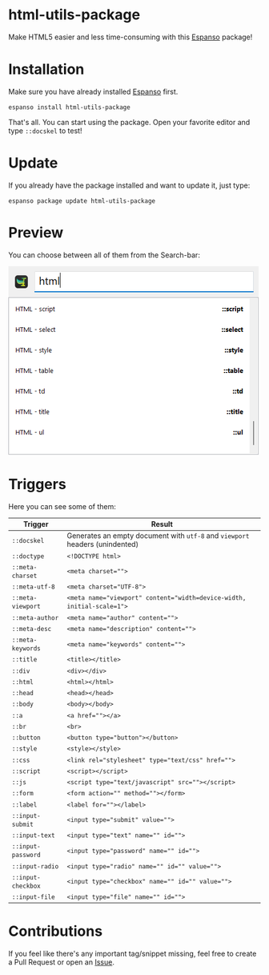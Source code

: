 # html-utils-package

Make HTML5 easier and less time-consuming with this [Espanso](https://espanso.org/) package!

# Installation

Make sure you have already installed [Espanso](https://espanso.org/install/) first.

```
espanso install html-utils-package
```

That's all. You can start using the package. Open your favorite editor and type `::docskel` to test!

# Update

If you already have the package installed and want to update it, just type:

```
espanso package update html-utils-package
```

# Preview

You can choose between all of them from the Search-bar:

![Search-bar](images/search-bar.png)

# Triggers

Here you can see some of them:

| Trigger  | Result |
| ------------- | ------------- |
| `::docskel` | Generates an empty document with `utf-8` and `viewport` headers (unindented) |
| `::doctype` | `<!DOCTYPE html>` |
| `::meta-charset` | `<meta charset="">` |
| `::meta-utf-8` | `<meta charset="UTF-8">` |
| `::meta-viewport` | `<meta name="viewport" content="width=device-width, initial-scale=1">` |
| `::meta-author` | `<meta name="author" content="">` |
| `::meta-desc` | `<meta name="description" content="">` |
| `::meta-keywords` | `<meta name="keywords" content="">` |
| `::title` | `<title></title>` |
| `::div` | `<div></div>` |
| `::html` | `<html></html>` |
| `::head` | `<head></head>` |
| `::body` | `<body></body>` |
| `::a` | `<a href=""></a>` |
| `::br` | `<br>` |
| `::button` | `<button type="button"></button> ` |
| `::style` | `<style></style>` |
| `::css` | `<link rel="stylesheet" type="text/css" href="">` |
| `::script` | `<script></script>` |
| `::js` | `<script type="text/javascript" src=""></script>` |
| `::form` | `<form action="" method=""></form>` |
| `::label` | `<label for=""></label>` |
| `::input-submit` | `<input type="submit" value="">` |
| `::input-text` | `<input type="text" name="" id="">` |
| `::input-password` | `<input type="password" name="" id="">` |
| `::input-radio` | `<input type="radio" name="" id="" value="">` |
| `::input-checkbox` | `<input type="checkbox" name="" id="" value="">` |
| `::input-file` | `<input type="file" name="" id="">` |

# Contributions
If you feel like there's any important tag/snippet missing, feel free to create a Pull Request or open an [Issue](https://github.com/woodenbell/html-utils-package/issues/new).

